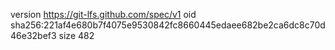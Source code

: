 version https://git-lfs.github.com/spec/v1
oid sha256:221af4e680b7f4075e9530842fc8660445edaee682be2ca6dc8c70d46e32bef3
size 482
